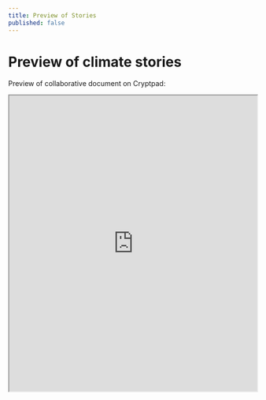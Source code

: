 ```yaml
---
title: Preview of Stories
published: false
---
```


# Preview of climate stories

Preview of collaborative document on Cryptpad:

<iframe width="100%" height="600" src="https://cryptpad.fr/code/#/2/code/view/JsACApIBhzFJDqtWtQ8RaNMODN3wrcn1x9c4NKblI+g/embed/"></iframe>
